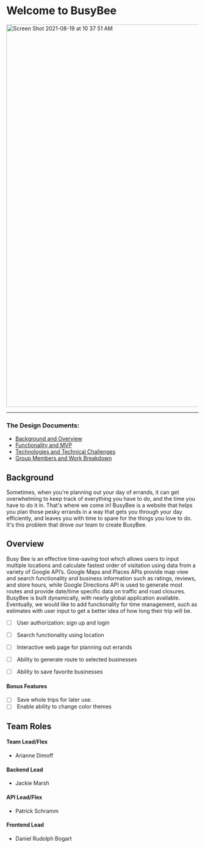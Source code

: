 Welcome to BusyBee
=========================
<img width="1000" alt="Screen Shot 2021-08-19 at 10 37 51 AM" src="https://user-images.githubusercontent.com/76131255/130117247-5749b91b-0a10-429f-829e-e20984205ee9.png">


* * * * *

### [](https://github.com/aedimoff/BusyBee/wiki) The Design Documents:

-   [Background and Overview](https://github.com/aedimoff/BusyBee/wiki/Background-and-Overview)
-   [Functionality and MVP](https://github.com/aedimoff/BusyBee/wiki/Functionality-and-MVP)
-   [Technologies and Technical Challenges](https://github.com/aedimoff/BusyBee/wiki/Technologies-and-Technical-Challenges)
-   [Group Members and Work Breakdown](https://github.com/aedimoff/BusyBee/wiki/Group-Members-and-Work-Breakdown)

Background
-----------------------------------------------------------------------------------

Sometimes, when you're planning out your day of errands, it can get overwhelming to keep track of everything you have to do, and the time you have to do it in. That's where we come in! BusyBee is a website that helps you plan those pesky errands in a way that gets you through your day efficiently, and leaves you with time to spare for the things you love to do. It's this problem that drove our team to create BusyBee.

Overview
-------------------------------------------------------------------------------

Busy Bee is an effective time-saving tool which allows users to input multiple locations and calculate fastest order of visitation using data from a variety of Google API’s. Google Maps and Places APIs provide map view and search functionality and business information such as ratings, reviews, and store hours, while Google Directions API is used to generate most routes and provide date/time specific data on traffic and road closures. BusyBee is built dynamically, with nearly global application available. Eventually, we would like to add functionality for time management, such as estimates with user input to get a better idea of how long their trip will be.

-   [ ]  User authorization: sign up and login
-   [ ]  Search functionality using location
-   [ ]  Interactive web page for planning out errands
-   [ ]  Ability to generate route to selected businesses
-   [ ]  Ability to save favorite businesses



#### Bonus Features

-   [ ]  Save whole trips for later use.
-   [ ]  Enable ability to change color themes

Team Roles
-----------------------------------------------------------------------------------

#### Team Lead/Flex

-   Arianne Dimoff

#### Backend Lead

-   Jackie Marsh

#### API Lead/Flex

-   Patrick Schramm

#### Frontend Lead

-   Daniel Rudolph Bogart
